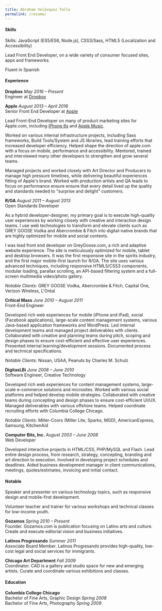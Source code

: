 ```yaml
---
title: Abraham Velázquez Tello
permalink: /resume/
---
```


#### Skills

Skills: JavaScript (ES5/ES6, Node.js), CSS3/Sass, HTML5 (Localization and Accessibility)

Lead Front End Developer, on a wide variety of consumer focused sites, apps and frameworks.

Fluent in Spanish

#### Experience

**Dropbox** *May 2016 – Present*  
Engineer at [Dropbox](http://dropbox.com/)

**Apple** *August 2013 – April 2016*  
Senior Front End Developer at [Apple](http://apple.com/)

Lead Front-End Developer on many of product marketing sites for Apple.com, including [iPhone 6s](https://www.apple.com/iphone-6s/) and [Apple Music](https://www.apple.com/music/).

Worked on various internal infrastructure projects, including Sass frameworks, Build Tools/System and JS libraries, lead training efforts that increased developer efficiency. Helped shape the direction of apple.com with a focus on mobile, performance and accessibility. Mentored, trained and interviewed many other developers to strengthen and grow several teams.

Managed projects and worked closely with Art Director and Producers to manage high pressure timelines, while delivering beautiful experiences fitting of Apple's brand. Worked with production artists and QA leads to focus on performance ensure ensure that every detail lived up the quality and standards needed to "surprise and delight" customers.

**R/GA** *August 2011 – August 2013*  
Open Standards Developer

As a hybrid developer-designer, my primary goal is to execute high-quality user experiences by working closely with creative and interaction design teams. I use web technologies to transform and elevate clients such as GREY GOOSE Vodka and Abercrombie & Fitch into digital-native brands that are highly optimized for mobile and social contexts.

I was lead front end developer on GreyGoose.com, a rich and adaptive website experience. The site is meticulously optimized for mobile, tablet and desktop browsers. It was the first responsive site in the spirits industry, and the first major mobile-first launch for R/GA. The site uses various advanced techniques, including responsive HTML5/CSS3 components, modular loading, parallax scrolling, an API-based filtering system and a full-screen multimedia video/photo gallery.

_Notable Clients:_ GREY GOOSE Vodka, Abercrombie & Fitch, Capital One, Verizon Wireless, L'Oréal

**Critical Mass** _June 2010 – August 2011_  
Front-End Engineer

Developed rich web experiences for mobile (iPhone and iPad), social (Facebook applications), large-scale content management systems, various Java-based application frameworks and WordPress. Led internal development teams and managed project deliverables with clients. Collaborated with creative and planning teams during pitch, scoping and design phases to ensure cost-efficient and effective user experiences. Presented internal learning/development sessions. Documented process and technical specifications.

_Notable Clients:_ Nissan, USAA, Peanuts by Charles M. Schulz

**DigitasLBi** _June 2008 – June 2010_  
Software Engineer, Creative Technology

Developed rich web experiences for content management systems, large-scale e-commerce solutions and microsites. Worked with various social platforms and helped develop mobile strategies. Collaborated with creative teams during concepting and design phases to ensure cost-efﬁcient UI/UX. Managed deliverables with various offshore teams. Helped coordinate recruiting efforts with Columbia College Chicago.

*Notable Clients:* Miller-Coors (Miller Lite, Sparks, MGD), AmericanExpress, Samsung, KitchenAid

**Computer Bits, Inc.** *August 2003 – June 2008*  
Web Developer

Developed interactive projects in HTML/CSS, PHP/MySQL and Flash. Lead entire design process, from research, strategy, concepting, branding and art direction to execution. Involved in developing project schedules and deadlines. Aided business development manager in client communications, meetings, quotes/estimates, invoicing and initial contact.

#### Notable

Speaker and presenter on various technology topics, such as responsive design and mobile-first development.

Volunteer teacher and trainer for various workshops and technical classes for low-income youth.

**Gozamos** *Spring 2010 – Present*  
Founder. Gozamos.com is publication focusing on Latino arts and culture. Create and execute editorial vision and business initiatives.

**Latinos Progresando** *Summer 2011*  
Associate Board Member. Latinos Progresando provides high-quality, low-cost legal and social services for immigrants.

**Chicago Art Department** *Fall 2009*  
Coordinator. CAD is a gallery and studio space for new and emerging artists. Curate and coordinate various exhibitions and classes.

#### Education

**Columbia College Chicago**  
Bachelor of Fine Arts, Graphic Design *Spring 2008*  
Bachelor of Fine Arts, Photography *Spring 2009*
  
